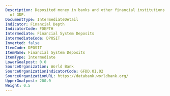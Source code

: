 ```yaml
---
Description: Deposited money in banks and other financial institutions as a percentage
  of GDP.
DocumentType: IntermediateDetail
Indicator: Financial Depth
IndicatorCode: FDEPTH
Intermediate: Financial System Deposits
IntermediateCode: DPOSIT
Inverted: false
ItemCode: DPOSIT
ItemName: Financial System Deposits
ItemType: Intermediate
LowerGoalpost: 0.0
SourceOrganization: World Bank
SourceOrganizationIndicatorCode: GFDD.OI.02
SourceOrganizationURL: https://databank.worldbank.org/
UpperGoalpost: 200.0
Weight: 0.5
---
```


